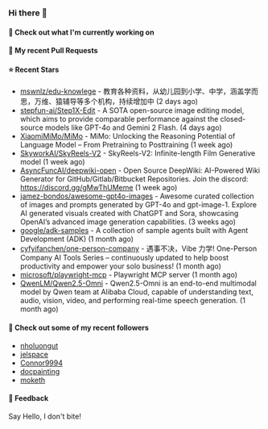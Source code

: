 ### Hi there 👋

#### 👷 Check out what I'm currently working on

#### 🔨 My recent Pull Requests


#### ⭐ Recent Stars

- [mswnlz/edu-knowlege](https://github.com/mswnlz/edu-knowlege) - 教育各种资料，从幼儿园到小学、中学，涵盖学而思，万维、猿辅导等多个机构，持续增加中 (2 days ago)
- [stepfun-ai/Step1X-Edit](https://github.com/stepfun-ai/Step1X-Edit) - A SOTA open-source image editing model, which aims to provide comparable performance against the closed-source models like GPT-4o and Gemini 2 Flash. (4 days ago)
- [XiaomiMiMo/MiMo](https://github.com/XiaomiMiMo/MiMo) - MiMo: Unlocking the Reasoning Potential of Language Model – From Pretraining to Posttraining (1 week ago)
- [SkyworkAI/SkyReels-V2](https://github.com/SkyworkAI/SkyReels-V2) - SkyReels-V2: Infinite-length Film Generative model (1 week ago)
- [AsyncFuncAI/deepwiki-open](https://github.com/AsyncFuncAI/deepwiki-open) - Open Source DeepWiki: AI-Powered Wiki Generator for GitHub/Gitlab/Bitbucket Repositories. Join the discord: https://discord.gg/gMwThUMeme (1 week ago)
- [jamez-bondos/awesome-gpt4o-images](https://github.com/jamez-bondos/awesome-gpt4o-images) - Awesome curated collection of images and prompts generated by GPT-4o and gpt-image-1. Explore AI generated visuals created with ChatGPT and Sora, showcasing OpenAI’s advanced image generation capabilities. (3 weeks ago)
- [google/adk-samples](https://github.com/google/adk-samples) - A collection of sample agents built with Agent Development (ADK)  (1 month ago)
- [cyfyifanchen/one-person-company](https://github.com/cyfyifanchen/one-person-company) - 遇事不决，Vibe 力学! One-Person Company AI Tools Series – continuously updated to help boost productivity and empower your solo business!  (1 month ago)
- [microsoft/playwright-mcp](https://github.com/microsoft/playwright-mcp) - Playwright MCP server (1 month ago)
- [QwenLM/Qwen2.5-Omni](https://github.com/QwenLM/Qwen2.5-Omni) - Qwen2.5-Omni is an end-to-end multimodal model by Qwen team at Alibaba Cloud, capable of understanding text, audio, vision, video, and performing real-time speech generation. (1 month ago)

#### 👯 Check out some of my recent followers

- [nholuongut](https://github.com/nholuongut)
- [jelspace](https://github.com/jelspace)
- [Connor9994](https://github.com/Connor9994)
- [docpainting](https://github.com/docpainting)
- [moketh](https://github.com/moketh)

#### 💬 Feedback

Say Hello, I don't bite!